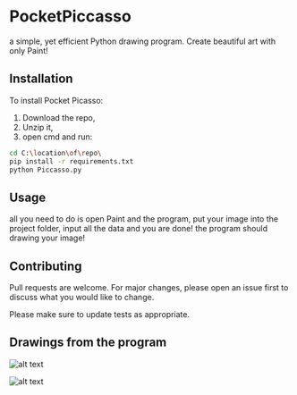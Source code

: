 # PocketPiccasso
a simple, yet efficient Python drawing program. Create beautiful art with only Paint!

## Installation

To install Pocket Picasso:
1. Download the repo,
2. Unzip it,
3. open cmd and run:

```bash
cd C:\location\of\repo\
pip install -r requirements.txt
python Piccasso.py
```

## Usage
all you need to do is open Paint and the program, put your image into the project folder, input all the data and you are done! the program should drawing your image!


## Contributing
Pull requests are welcome. For major changes, please open an issue first to discuss what you would like to change.

Please make sure to update tests as appropriate.

## Drawings from the program
![alt text](https://media.discordapp.net/attachments/839233065020162058/841425276374089753/MicrosoftTeams-image.png?width=683&height=443)

![alt text](https://cdn.discordapp.com/attachments/839233065020162058/841425730617081876/SPOILER_unknown.png)
